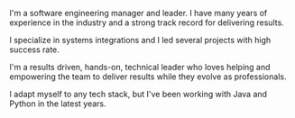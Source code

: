 I'm a software engineering manager and leader. I have many years of experience in the industry and a strong track record for delivering results.

I specialize in systems integrations and I led several projects with high success rate.

I'm a results driven, hands-on, technical leader who loves helping and empowering the team to deliver results while they evolve as professionals.

I adapt myself to any tech stack, but I've been working with Java and Python in the latest years.


